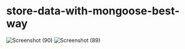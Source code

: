 # store-data-with-mongoose-best-way

![Screenshot (90)](https://user-images.githubusercontent.com/57319298/106129569-8fbf6b80-618a-11eb-9166-e8c97a1b9da9.png)
![Screenshot (89)](https://user-images.githubusercontent.com/57319298/106129575-9221c580-618a-11eb-8a4e-72b9548855c5.png)
